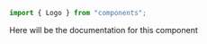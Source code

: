 ```js
import { Logo } from "components";
```

Here will be the documentation for this component

<!-- PROPS -->
<!-- A propsTable will be rendered here in Storybook -->
